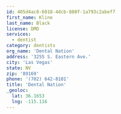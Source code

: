```yaml
---
id: 405d4ac8-6018-4dcb-880f-1a793c2abef7
first_name: Kline
last_name: Black
license: DMD
services:
  - dentist
category: dentists
org_name: 'Dental Nation'
address: '3255 S. Eastern Ave.'
city: 'Las Vegas'
state: NV
zip: '89169'
phone: '(702) 642-8101'
title: 'Dental Nation'
_geoloc:
  lat: 36.1653
  lng: -115.116
---
```

